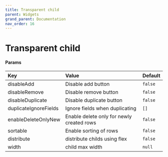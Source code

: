```yaml
---
title: Transparent child
parent: Widgets
grand_parent: Documentation
nav_order: 16
---
```


# Transparent child




#### Params

| Key          | Value                                     | Default |
|:-------------|:------------------------------------------|:--------|
| disableAdd      | Disable add button                        | `false` |
| disableRemove      | Disable remove button                     | `false` |
| disableDuplicate      | Disable duplicate button                  | `false` |
| duplicateIgnoreFields      | Ignore fields when duplicating            | `[]`    |
| enableDeleteOnlyNew      | Enable delete only for newly created rows | `false` |
| sortable      | Enable sorting of rows                    | `false` |
| distribute      | distribute childs using flex              | `false` |
| width      | child max width                           | `null`  |